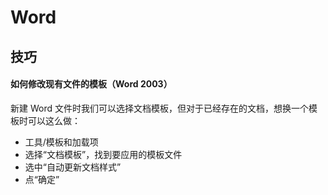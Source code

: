 # Word

## 技巧

#### 如何修改现有文件的模板（Word 2003）

新建 Word 文件时我们可以选择文档模板，但对于已经存在的文档，想换一个模板时可以这么做：

* 工具/模板和加载项
* 选择“文档模板”，找到要应用的模板文件
* 选中“自动更新文档样式”
* 点“确定”

